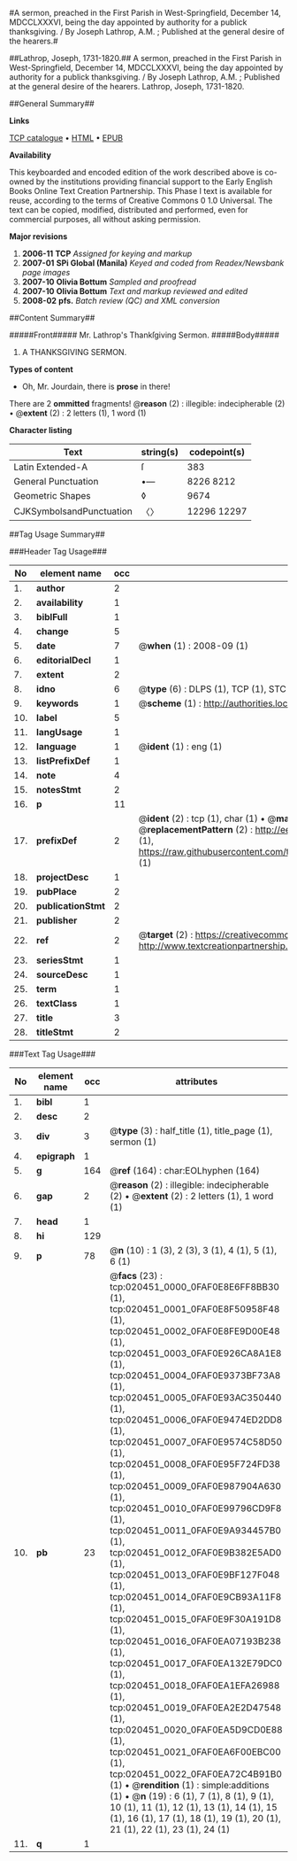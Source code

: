 #A sermon, preached in the First Parish in West-Springfield, December 14, MDCCLXXXVI, being the day appointed by authority for a publick thanksgiving. / By Joseph Lathrop, A.M. ; Published at the general desire of the hearers.#

##Lathrop, Joseph, 1731-1820.##
A sermon, preached in the First Parish in West-Springfield, December 14, MDCCLXXXVI, being the day appointed by authority for a publick thanksgiving. / By Joseph Lathrop, A.M. ; Published at the general desire of the hearers.
Lathrop, Joseph, 1731-1820.

##General Summary##

**Links**

[TCP catalogue](http://www.ota.ox.ac.uk/tcp/)  • 
[HTML](http://tei.it.ox.ac.uk/tcp/Texts-HTML/free/N15/N15978.html)  • 
[EPUB](http://tei.it.ox.ac.uk/tcp/Texts-EPUB/free/N15/N15978.epub)

**Availability**

This keyboarded and encoded edition of the
	       work described above is co-owned by the institutions
	       providing financial support to the Early English Books
	       Online Text Creation Partnership. This Phase I text is
	       available for reuse, according to the terms of Creative
	       Commons 0 1.0 Universal. The text can be copied,
	       modified, distributed and performed, even for
	       commercial purposes, all without asking permission.

**Major revisions**

1. __2006-11__ __TCP__ *Assigned for keying and markup*
1. __2007-01__ __SPi Global (Manila)__ *Keyed and coded from Readex/Newsbank page images*
1. __2007-10__ __Olivia Bottum__ *Sampled and proofread*
1. __2007-10__ __Olivia Bottum__ *Text and markup reviewed and edited*
1. __2008-02__ __pfs.__ *Batch review (QC) and XML conversion*

##Content Summary##

#####Front#####
Mr. Lathrop's Thankſgiving Sermon.
#####Body#####

1. A THANKSGIVING SERMON.

**Types of content**

  * Oh, Mr. Jourdain, there is **prose** in there!

There are 2 **ommitted** fragments! 
 @__reason__ (2) : illegible: indecipherable (2)  •  @__extent__ (2) : 2 letters (1), 1 word (1)

**Character listing**


|Text|string(s)|codepoint(s)|
|---|---|---|
|Latin Extended-A|ſ|383|
|General Punctuation|•—|8226 8212|
|Geometric Shapes|◊|9674|
|CJKSymbolsandPunctuation|〈〉|12296 12297|

##Tag Usage Summary##

###Header Tag Usage###

|No|element name|occ|attributes|
|---|---|---|---|
|1.|__author__|2||
|2.|__availability__|1||
|3.|__biblFull__|1||
|4.|__change__|5||
|5.|__date__|7| @__when__ (1) : 2008-09 (1)|
|6.|__editorialDecl__|1||
|7.|__extent__|2||
|8.|__idno__|6| @__type__ (6) : DLPS (1), TCP (1), STC (1), NOTIS (1), IMAGE-SET (1), EVANS-CITATION (1)|
|9.|__keywords__|1| @__scheme__ (1) : http://authorities.loc.gov/ (1)|
|10.|__label__|5||
|11.|__langUsage__|1||
|12.|__language__|1| @__ident__ (1) : eng (1)|
|13.|__listPrefixDef__|1||
|14.|__note__|4||
|15.|__notesStmt__|2||
|16.|__p__|11||
|17.|__prefixDef__|2| @__ident__ (2) : tcp (1), char (1)  •  @__matchPattern__ (2) : ([0-9\-]+):([0-9IVX]+) (1), (.+) (1)  •  @__replacementPattern__ (2) : http://eebo.chadwyck.com/downloadtiff?vid=$1&page=$2 (1), https://raw.githubusercontent.com/textcreationpartnership/Texts/master/tcpchars.xml#$1 (1)|
|18.|__projectDesc__|1||
|19.|__pubPlace__|2||
|20.|__publicationStmt__|2||
|21.|__publisher__|2||
|22.|__ref__|2| @__target__ (2) : https://creativecommons.org/publicdomain/zero/1.0/ (1), http://www.textcreationpartnership.org/docs/. (1)|
|23.|__seriesStmt__|1||
|24.|__sourceDesc__|1||
|25.|__term__|1||
|26.|__textClass__|1||
|27.|__title__|3||
|28.|__titleStmt__|2||


###Text Tag Usage###

|No|element name|occ|attributes|
|---|---|---|---|
|1.|__bibl__|1||
|2.|__desc__|2||
|3.|__div__|3| @__type__ (3) : half_title (1), title_page (1), sermon (1)|
|4.|__epigraph__|1||
|5.|__g__|164| @__ref__ (164) : char:EOLhyphen (164)|
|6.|__gap__|2| @__reason__ (2) : illegible: indecipherable (2)  •  @__extent__ (2) : 2 letters (1), 1 word (1)|
|7.|__head__|1||
|8.|__hi__|129||
|9.|__p__|78| @__n__ (10) : 1 (3), 2 (3), 3 (1), 4 (1), 5 (1), 6 (1)|
|10.|__pb__|23| @__facs__ (23) : tcp:020451_0000_0FAF0E8E6FF8BB30 (1), tcp:020451_0001_0FAF0E8F50958F48 (1), tcp:020451_0002_0FAF0E8FE9D00E48 (1), tcp:020451_0003_0FAF0E926CA8A1E8 (1), tcp:020451_0004_0FAF0E9373BF73A8 (1), tcp:020451_0005_0FAF0E93AC350440 (1), tcp:020451_0006_0FAF0E9474ED2DD8 (1), tcp:020451_0007_0FAF0E9574C58D50 (1), tcp:020451_0008_0FAF0E95F724FD38 (1), tcp:020451_0009_0FAF0E987904A630 (1), tcp:020451_0010_0FAF0E99796CD9F8 (1), tcp:020451_0011_0FAF0E9A934457B0 (1), tcp:020451_0012_0FAF0E9B382E5AD0 (1), tcp:020451_0013_0FAF0E9BF127F048 (1), tcp:020451_0014_0FAF0E9CB93A11F8 (1), tcp:020451_0015_0FAF0E9F30A191D8 (1), tcp:020451_0016_0FAF0EA07193B238 (1), tcp:020451_0017_0FAF0EA132E79DC0 (1), tcp:020451_0018_0FAF0EA1EFA26988 (1), tcp:020451_0019_0FAF0EA2E2D47548 (1), tcp:020451_0020_0FAF0EA5D9CD0E88 (1), tcp:020451_0021_0FAF0EA6F00EBC00 (1), tcp:020451_0022_0FAF0EA72C4B91B0 (1)  •  @__rendition__ (1) : simple:additions (1)  •  @__n__ (19) : 6 (1), 7 (1), 8 (1), 9 (1), 10 (1), 11 (1), 12 (1), 13 (1), 14 (1), 15 (1), 16 (1), 17 (1), 18 (1), 19 (1), 20 (1), 21 (1), 22 (1), 23 (1), 24 (1)|
|11.|__q__|1||
